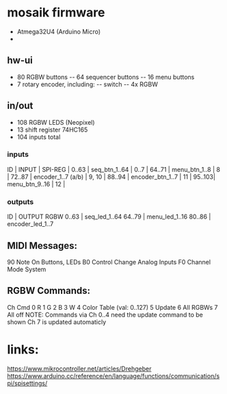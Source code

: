 
# mosaik firmware
- Atmega32U4 (Arduino Micro)
- 
## hw-ui
- 80 RGBW buttons
    -- 64 sequencer buttons
    -- 16 menu buttons
- 7 rotary encoder, including:
    -- switch
    -- 4x RGBW 

## in/out
- 108 RGBW LEDS (Neopixel)
- 13 shift register 74HC165
- 104 inputs total

### inputs
ID     | INPUT              | SPI-REG |
0..63  | seq_btn_1..64      | 0..7  |
64..71 | menu_btn_1..8      | 8     |
72..87 | encoder_1..7 (a/b) | 9, 10 |
88..94 | encoder_btn_1..7   | 11    |
95..103| menu_btn_9..16     | 12    |

### outputs
ID     | OUTPUT RGBW
0..63  | seq_led_1..64
64..79 | menu_led_1..16
80..86 | encoder_led_1..7

## MIDI Messages:
90	Note On			Buttons, LEDs
B0	Control Change	Analog Inputs
F0	Channel Mode	System

## RGBW Commands:
Ch	Cmd
0	R
1	G
2	B
3	W
4	Color Table (val: 0..127)
5	Update
6	All RGBWs
7	All off
NOTE:	Commands via Ch 0..4 need the update command to be shown
        Ch 7 is updated automaticly

# links:
https://www.mikrocontroller.net/articles/Drehgeber
https://www.arduino.cc/reference/en/language/functions/communication/spi/spisettings/

